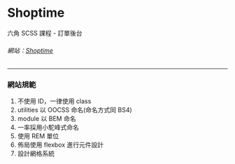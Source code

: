 # Shoptime
六角 SCSS 課程 - 訂單後台

###### 網站：[Shoptime](https://ellayang1227.github.io/Shoptime/index.html)

---

### 網站規範

1. 不使用 ID，一律使用 class
2. utilities 以 OOCSS 命名(命名方式同 BS4)
3. module 以 BEM 命名 
4. 一率採用小駝峰式命名
5. 使用 REM 單位
6. 佈局使用 flexbox 進行元件設計
7. 設計網格系統
